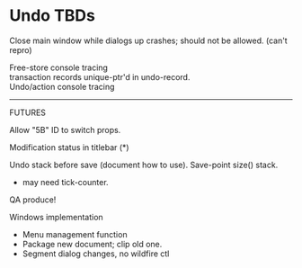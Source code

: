 # Undo TBDs

Close main window while dialogs up crashes; should not be allowed.
(can't repro)

Free-store console tracing  
transaction records unique-ptr'd in undo-record.  
Undo/action console tracing

________
FUTURES

Allow "5B" ID to switch props.

Modification status in titlebar (*)    

Undo stack before save (document how to use).  Save-point size() stack.
- may need tick-counter.  

QA produce!

Windows implementation  
- Menu management function 
- Package new document; clip old one.
- Segment dialog changes, no wildfire ctl

